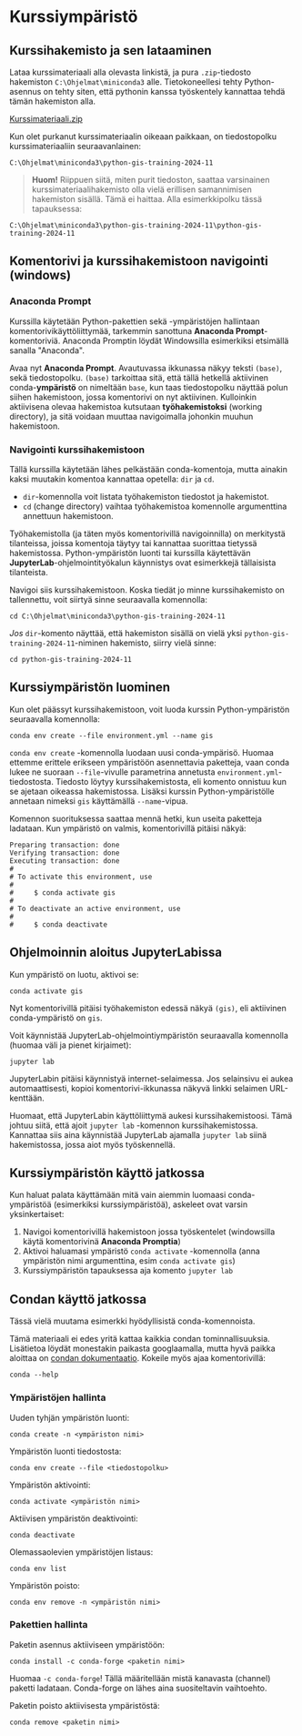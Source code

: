 # Kurssiympäristö

## Kurssihakemisto ja sen lataaminen

Lataa kurssimateriaali alla olevasta linkistä, ja pura `.zip`-tiedosto
hakemiston `C:\Ohjelmat\miniconda3` alle. Tietokoneellesi tehty Python-asennus
on tehty siten, että pythonin kanssa työskentely kannattaa tehdä tämän
hakemiston alla.

[Kurssimateriaali.zip](https://github.com/GispoCoding/python-gis-training/archive/refs/heads/2024-11.zip)

Kun olet purkanut kurssimateriaalin oikeaan paikkaan, on tiedostopolku
kurssimateriaaliin seuraavanlainen:

```
C:\Ohjelmat\miniconda3\python-gis-training-2024-11
```

> **Huom!** Riippuen siitä, miten purit tiedoston, saattaa varsinainen
> kurssimateriaalihakemisto olla vielä erillisen samannimisen hakemiston
> sisällä. Tämä ei haittaa. Alla esimerkkipolku tässä tapauksessa:

```
C:\Ohjelmat\miniconda3\python-gis-training-2024-11\python-gis-training-2024-11
```

## Komentorivi ja kurssihakemistoon navigointi (windows)

### Anaconda Prompt

Kurssilla käytetään Python-pakettien sekä -ympäristöjen hallintaan
komentorivikäyttöliittymää, tarkemmin sanottuna **Anaconda
Prompt**-komentoriviä. Anaconda Promptin löydät Windowsilla esimerkiksi
etsimällä sanalla "Anaconda".

Avaa nyt **Anaconda Prompt**. Avautuvassa ikkunassa näkyy teksti `(base)`, sekä
tiedostopolku. `(base)` tarkoittaa sitä, että tällä hetkellä aktiivinen
conda-**ympäristö** on nimeltään `base`, kun taas tiedostopolku näyttää polun
siihen hakemistoon, jossa komentorivi on nyt aktiivinen. Kulloinkin aktiivisena
olevaa hakemistoa kutsutaan **työhakemistoksi** (working directory), ja sitä
voidaan muuttaa navigoimalla johonkin muuhun hakemistoon.

### Navigointi kurssihakemistoon

Tällä kurssilla käytetään lähes pelkästään conda-komentoja, mutta ainakin kaksi
muutakin komentoa kannattaa opetella: `dir` ja `cd`.

- `dir`-komennolla voit listata työhakemiston tiedostot ja hakemistot.
- `cd` (change directory) vaihtaa työhakemistoa komennolle argumenttina
  annettuun hakemistoon.

Työhakemistolla (ja täten myös komentorivillä navigoinnilla) on merkitystä
tilanteissa, joissa komentoja täytyy tai kannattaa suorittaa tietyssä
hakemistossa. Python-ympäristön luonti tai kurssilla käytettävän
**JupyterLab**-ohjelmointityökalun käynnistys ovat esimerkkejä tällaisista
tilanteista.

Navigoi siis kurssihakemistoon. Koska tiedät jo minne kurssihakemisto on
tallennettu, voit siirtyä sinne seuraavalla komennolla:

```
cd C:\Ohjelmat\miniconda3\python-gis-training-2024-11
```

*Jos* `dir`-komento näyttää, että hakemiston sisällä on vielä yksi
`python-gis-training-2024-11`-niminen hakemisto, siirry vielä sinne:

```
cd python-gis-training-2024-11
```

## Kurssiympäristön luominen

Kun olet päässyt kurssihakemistoon, voit luoda kurssin Python-ympäristön
seuraavalla komennolla:

```
conda env create --file environment.yml --name gis
```

`conda env create` -komennolla luodaan uusi conda-ympärisö. Huomaa ettemme
erittele erikseen ympäristöön asennettavia paketteja, vaan conda lukee ne
suoraan `--file`-vivulle parametrina annetusta `environment.yml`-tiedostosta.
Tiedosto löytyy kurssihakemistosta, eli komento onnistuu kun se ajetaan oikeassa
hakemistossa. Lisäksi kurssin Python-ympäristölle annetaan nimeksi `gis`
käyttämällä `--name`-vipua.

Komennon suorituksessa saattaa mennä hetki, kun useita paketteja ladataan. Kun
ympäristö on valmis, komentorivillä pitäisi näkyä:

```
Preparing transaction: done
Verifying transaction: done
Executing transaction: done
#
# To activate this environment, use
#
#     $ conda activate gis
#
# To deactivate an active environment, use
#
#     $ conda deactivate
```

## Ohjelmoinnin aloitus JupyterLabissa

Kun ympäristö on luotu, aktivoi se:

```
conda activate gis
```

Nyt komentorivillä pitäisi työhakemiston edessä näkyä `(gis)`, eli aktiivinen
conda-ympäristö on `gis`.

Voit käynnistää JupyterLab-ohjelmointiympäristön seuraavalla komennolla (huomaa
väli ja pienet kirjaimet):

```
jupyter lab
```

JupyterLabin pitäisi käynnistyä internet-selaimessa. Jos selainsivu ei aukea
automaattisesti, kopioi komentorivi-ikkunassa näkyvä linkki selaimen
URL-kenttään.

Huomaat, että JupyterLabin käyttöliittymä aukesi kurssihakemistoosi. Tämä johtuu
siitä, että ajoit `jupyter lab` -komennon kurssihakemistossa. Kannattaa siis
aina käynnistää JupyterLab ajamalla `jupyter lab` siinä hakemistossa, jossa aiot
myös työskennellä.

## Kurssiympäristön käyttö jatkossa

Kun haluat palata käyttämään mitä vain aiemmin luomaasi conda-ympäristöä
(esimerkiksi kurssiympäristöä), askeleet ovat varsin yksinkertaiset:

1. Navigoi komentorivillä hakemistoon jossa työskentelet (windowsilla käytä
   komentorivinä **Anaconda Promptia**)
1. Aktivoi haluamasi ympäristö `conda activate` -komennolla (anna ympäristön
   nimi argumenttina, esim `conda activate gis`)
1. Kurssiympäristön tapauksessa aja komento `jupyter lab`

## Condan käyttö jatkossa

Tässä vielä muutama esimerkki hyödyllisistä conda-komennoista.

Tämä materiaali ei edes yritä kattaa kaikkia condan tominnallisuuksia.
Lisätietoa löydät monestakin paikasta googlaamalla, mutta hyvä paikka aloittaa
on
[condan dokumentaatio](https://docs.conda.io/projects/conda/en/latest/user-guide/tasks/manage-pkgs.html#).
Kokeile myös ajaa komentorivillä:

```
conda --help
```

### Ympäristöjen hallinta

Uuden tyhjän ympäristön luonti:

```
conda create -n <ympäriston nimi>
```

Ympäristön luonti tiedostosta:

```
conda env create --file <tiedostopolku>
```

Ympäristön aktivointi:

```
conda activate <ympäristön nimi>
```

Aktiivisen ympäristön deaktivointi:

```
conda deactivate
```

Olemassaolevien ympäristöjen listaus:

```
conda env list
```

Ympäristön poisto:

```
conda env remove -n <ympäristön nimi>
```

### Pakettien hallinta

Paketin asennus aktiiviseen ympäristöön:

```
conda install -c conda-forge <paketin nimi>
```

Huomaa `-c conda-forge`! Tällä määritellään mistä kanavasta (channel) paketti
ladataan. Conda-forge on lähes aina suositeltavin vaihtoehto.

Paketin poisto aktiivisesta ympäristöstä:

```
conda remove <paketin nimi>
```
